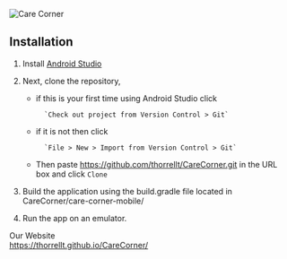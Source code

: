 ![Care Corner](https://user-images.githubusercontent.com/64343445/135701658-101637a6-e21e-4fad-b41a-75edfa8c64c5.png)


## Installation

1. Install [Android Studio](https://developer.android.com/studio/install)

2. Next, clone the repository, 
    - if this is your first time using Android Studio click 

            `Check out project from Version Control > Git`

    - if it is not then click 

            `File > New > Import from Version Control > Git`
    - Then paste https://github.com/thorrellt/CareCorner.git in the URL box and click `Clone`

3. Build the application using the build.gradle file located in CareCorner/care-corner-mobile/

4. Run the app on an emulator. 



Our Website  
https://thorrellt.github.io/CareCorner/
